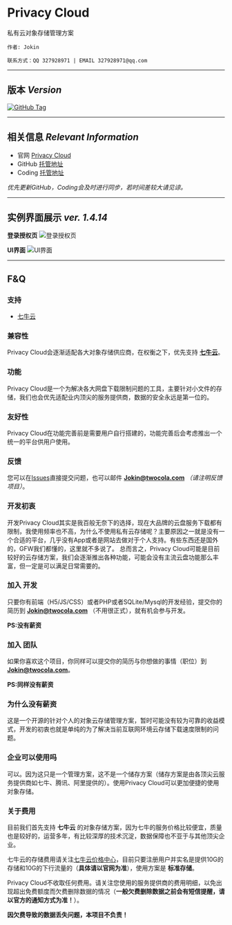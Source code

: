 # Privacy Cloud

私有云对象存储管理方案

`作者: Jokin`

`联系方式：QQ 327928971 | EMAIL 327928971@qq.com`

---

## 版本 *Version*


[![GitHub Tag](https://img.shields.io/github/tag/jokin1999/PrivacyCloud.svg?style=flat-square)](https://raw.githubusercontent.com/jokin1999/PrivacyCloud/master)

---

## 相关信息 *Relevant Information*

- 官网 [Privacy Cloud](http://pc.twocola.com)
- GitHub [托管地址](http://github.com/jokin1999/PrivacyCloud)
- Coding [托管地址](https://coding.net/u/Jokin/p/PrivacyCloud/git)

*优先更新GitHub，Coding会及时进行同步，若时间差较大请见谅。*

---

## 实例界面展示 *ver. 1.4.14*

**登录授权页**
![登录授权页](http://pc.twocola.com/resources/images/1.4.14_login.png)

**UI界面**
![UI界面](http://pc.twocola.com/resources/images/1.4.14_UI.jpg)

---

## F&Q

### 支持

- [七牛云](https://www.qiniu.com)

### 兼容性

Privacy Cloud会逐渐适配各大对象存储供应商，在权衡之下，优先支持 **[七牛云](https://www.qiniu.com)**。

### 功能

Privacy Cloud是一个为解决各大网盘下载限制问题的工具，主要针对小文件的存储，我们也会优先适配业内顶尖的服务提供商，数据的安全永远是第一位的。

### 友好性

Privacy Cloud在功能完善前是需要用户自行搭建的，功能完善后会考虑推出一个统一的平台供用户使用。

### 反馈

您可以在[Issues](https://github.com/jokin1999/PrivacyCloud/issues)直接提交问题，也可以邮件 **Jokin@twocola.com** *（请注明反馈项目）*。

### 开发初衷

开发Privacy Cloud其实是我百般无奈下的选择，现在大品牌的云盘服务下载都有限制，我使用频率也不高，为什么不使用私有云存储呢？主要原因之一就是没有一个合适的平台，几乎没有App或者是网站去做对于个人支持。有些东西还是国外的，GFW我们都懂的，这里就不多说了。
总而言之，Privacy Cloud可能是目前较好的云存储方案，我们会逐渐推出各种功能，可能会没有主流云盘功能那么丰富，但一定是可以满足日常需要的。

### 加入 **开发**

只要你有前端（H5/JS/CSS）或者PHP或者SQLite/Mysql的开发经验，提交你的简历到 **Jokin@twocola.com** （不用很正式），就有机会参与开发。

**PS:没有薪资**

### 加入 **团队**

如果你喜欢这个项目，你同样可以提交你的简历与你想做的事情（职位）到 **Jokin@twocola.com**。

**PS:同样没有薪资**

### 为什么没有薪资

这是一个开源的针对个人的对象云存储管理方案，暂时可能没有较为可靠的收益模式，开发的初衷也就是单纯的为了解决当前互联网环境云存储下载速度限制的问题。

### 企业可以使用吗

可以。因为这只是一个管理方案，这不是一个储存方案（储存方案是由各顶尖云服务提供商如七牛、腾讯、阿里提供的）。使用Privacy Cloud可以更加便捷的使用对象存储。

### 关于费用

目前我们首先支持 **七牛云** 的对象存储方案，因为七牛的服务价格比较便宜，质量也是较好的，运营多年，有比较深厚的技术沉淀，数据保障也不亚于与其他顶尖企业。

七牛云的存储费用请关注[七牛云价格中心](https://www.qiniu.com/prices)，目前只要注册用户并实名是提供10G的存储和10G的下行流量的（**具体请以官网为准**），使用方案是 **标准存储**。

Privacy Cloud不收取任何费用。请关注您使用的服务提供商的费用明细，以免出现超出免费额度而欠费删除数据的情况（**一般欠费删除数据之前会有短信提醒，请以官方的通知方式为准！**）。

**因欠费导致的数据丢失问题，本项目不负责！**
